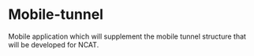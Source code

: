 # Mobile-tunnel
Mobile application which will supplement the mobile tunnel structure that will be developed for NCAT. 
